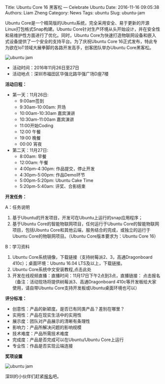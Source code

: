 ﻿Title: Ubuntu Core 16 黑客松 — Celebrate Ubuntu 
Date: 2016-11-16 09:05:38
Authors: Liam Zheng
Category: News
Tags: ubuntu
Slug: ubuntu-jam

Ubuntu Core是一个精简版的Ubuntu系统，完全采用安全、易于更新的开源Linux打包格式Snap构建。Ubuntu Core针对生产环境从头开始设计，并在安全性和易维护性方面进行了优化。同时，Ubuntu Core为快速打造物联网设备和嵌入式设备提供了一个安全的支持平台。为了庆祝Ubuntu Core 16正式发布，特此专为欲在IoT领域大展拳脚的各路开发高手，创客团队举办Ubuntu Core黑客松。

<!-- PELICAN_END_SUMMARY -->

![ubuntu jam]({filename}/images/ubuntu-jam.png) 

* 活动时间：2016年11月26日至27日
* 活动地点：深圳市福田区华强北路华强广场D座7楼

**活动日程：**

* 第一天：11月26日:
  * 9:00am签到
  * 9:30am-10:00am: 开场
  * 10:00am-10:30am 嘉宾演讲
  * 10:30am-11:00am 嘉宾演讲
  * 11:00开始Coding
  * 12:00 午餐
  * 19:00 晚餐
  * 00:00 宵夜
* 第二天：11月27日:
  * 8:00am: 早餐
  * 12:00am: 午餐
  * 4:00pm-4:30pm: 作品提交，停止开发
  * 4:30pm-5:00pm: 作品Demo环节 
  * 5:00pm-5:20pm: Ubuntu Cake Time
  * 5:20pm-5:40am: 评奖、合影结束

**开发任务：**

A：任务说明

1. 基于Ubuntu的开发项目，开发可在Ubuntu上运行的snap应用程序； 
2. 基于Ubuntu Core的智能物联网项目，任何运行于Ubuntu Core的智能物联网项目，包括Ubuntu Core和其他云端，服务结合的完成，或独立的运行于Ubuntu Core的物联网项目。（Ubuntu Core版本要求为：Ubuntu Core 16）

B：学习资料

1. Ubuntu Core系统镜像，下载链接（支持树莓派2、3，高通Dragonboard 410c）；桌面环境：Ubuntu 16.04 LTS及以上，下载链接。
2. Ubuntu Core系统中文安装教程,点击此处
3. 开发在线视频直播：直播时间：11月17日下午2点到3点，直播链接： 点击报名
（备注：活动现场将提供树莓派3、高通Dragonboard 410c等开发板给大家使用，请自带Ubuntu Core支持开发板或Ubuntu桌面环境也可以）

**评分标准：**

-	创意性：产品的新颖度。是否已有同类产品？差别在哪里？
-	实用性：产品在现实生活中的实用性
-	展示度：团队对产品展示的清晰有条理性
-	影响力：产品所解决问题的影响规模
-	技术难度：产品所需技术难度
-	完成度：产品是否完成可以在Ubuntu/Ubuntu Core上运行
-	专业性：作品是否实现云端连接

**奖项设置**

![ubuntu jam]({filename}/images/ubuntu-jam2.png) 

深圳的小伙伴们赶紧[报名](http://www.huodongxing.com/event/1360414590800?qd=linuxtoy)吧。
